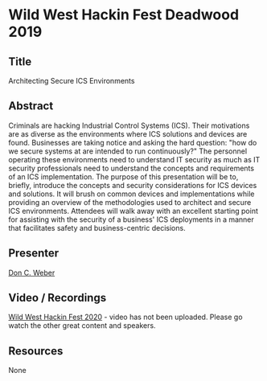 # Wild West Hackin Fest Deadwood 2019

## Title

Architecting Secure ICS Environments

## Abstract

Criminals are hacking Industrial Control Systems (ICS). Their motivations are as diverse as the environments where ICS solutions and devices are found. Businesses are taking notice and asking the hard question: "how do we secure systems at are intended to run continuously?" The personnel operating these environments need to understand IT security as much as IT security professionals	 need to understand the concepts and requirements of an ICS implementation. The purpose of this presentation will be to, briefly, introduce the concepts and security considerations for ICS devices and solutions. It will brush on common devices and implementations while providing an overview of the methodologies used to architect and secure ICS environments. Attendees will walk away with an excellent starting point for assisting with the security of a business' ICS deployments in a manner that facilitates safety and business-centric decisions.

## Presenter

[Don C. Weber](https://twitter.com/cutaway)

## Video / Recordings

[Wild West Hackin Fest 2020](https://www.youtube.com/c/WildWestHackinFest/featured) - video has not been uploaded. Please go watch the other great content and speakers.

## Resources

None